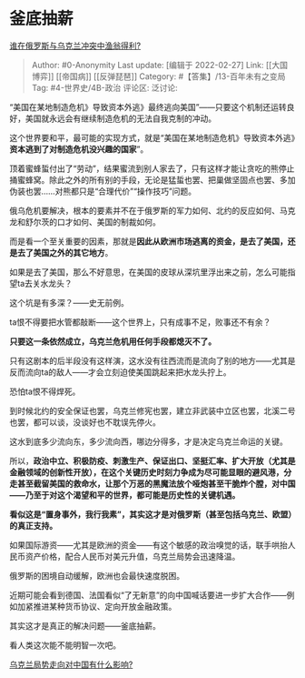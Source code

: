 # 釜底抽薪
[谁在俄罗斯与乌克兰冲突中渔翁得利?](https://www.zhihu.com/question/516399382/answer/2362766404)

> Author: #0-Anonymity
> Last update: [编辑于 2022-02-27]
> Link: [[大国博弈]] [[帝国病]] [[反弹琵琶]]
> Category: #【答集】/13-百年未有之变局
> Tag: #4-世界史/4B-政治
> 评论区:
> 泛讨论:

“美国在某地制造危机》导致资本外逃》最终逃向美国”——只要这个机制还运转良好，美国就永远会有继续制造危机的无法自我克制的冲动。

这个世界要和平，最可能的实现方式，就是“美国在某地制造危机》导致资本外逃》**资本逃到了对制造危机没兴趣的国家**”。

顶着蜜蜂蜇付出了“劳动”，结果蜜流到别人家去了，只有这样才能让贪吃的熊停止捅蜜蜂窝。除此之外的所有别的手段，无论是猛蜇也罢、把巢做坚固点也罢、多加伪装也罢……对熊都只是“合理代价”“操作技巧”问题。

俄乌危机要解决，根本的要素并不在于俄罗斯的军力如何、北约的反应如何、马克龙和舒尔茨的口才如何、美国的制裁如何。

而是看一个至关重要的因素，那就是**因此从欧洲市场逃离的资金，是去了美国，还是去了美国之外的其它地方**。

如果是去了美国，那么不好意思，在美国的皮球从深坑里浮出来之前，怎么可能指望ta去关水龙头？

这个坑是有多深？——史无前例。

ta恨不得要把水管都敲断——这个世界上，只有成事不足，败事还不有余？

**只要这一条依然成立，乌克兰危机用任何手段都熄灭不了。**

只有这剧本的后半段没有这样演，这水没有往西流而是流向了别的地方——尤其是反而流向ta的敌人——才会立刻迫使美国跳起来把水龙头拧上。

恐怕ta恨不得焊死。

到时候北约的安全保证也罢，乌克兰修宪也罢，建立非武装中立区也罢，北溪二号也罢，都可以谈，没谈好也不耽误先停火。

这水到底多少流向东，多少流向西，哪边分得多，才是决定乌克兰命运的关键。

所以，**政治中立、积极防疫、刺激生产、保证出口、坚挺汇率、扩大开放（尤其是金融领域的创新性开放），在这个关键历史时刻力争成为尽可能显眼的避风港，分走甚至截留美国的救命水，让那个万恶的黑魔法放个哑炮甚至干脆炸个膛，对中国——乃至于对这个渴望和平的世界，都可能是历史性的关键机遇。**

**看似这是“置身事外，我行我素”，其实这才是对俄罗斯（甚至包括乌克兰、欧盟）的真正支持。**

如果国际游资——尤其是欧洲的资金——有这个敏感的政治嗅觉的话，联手哄抬人民币资产价格，配合人民币对美元升值，乌克兰局势会迅速降温。

俄罗斯的困境自动缓解，欧洲也会最快速度脱困。

近期可能会看到德国、法国看似“了无新意”的向中国喊话要进一步扩大合作——例如加紧推进某种货币协议、定向开放金融政策。

其实这才是真正的解决问题——釜底抽薪。

看人类这次能不能明智一次吧。

[乌克兰局势走向对中国有什么影响?](https://www.zhihu.com/question/22923120/answer/2365595645)
